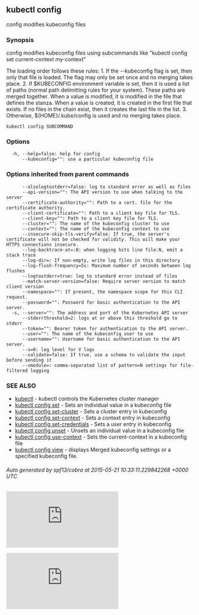 ## kubectl config

config modifies kubeconfig files

### Synopsis


config modifies kubeconfig files using subcommands like "kubectl config set current-context my-context"

The loading order follows these rules:
    1. If the --kubeconfig flag is set, then only that file is loaded.  The flag may only be set once and no merging takes place.
    2. If $KUBECONFIG environment variable is set, then it is used a list of paths (normal path delimitting rules for your system).  These paths are merged together.  When a value is modified, it is modified in the file that defines the stanza.  When a value is created, it is created in the first file that exists.  If no files in the chain exist, then it creates the last file in the list.
    3. Otherwise, ${HOME}/.kube/config is used and no merging takes place.


```
kubectl config SUBCOMMAND
```

### Options

```
  -h, --help=false: help for config
      --kubeconfig="": use a particular kubeconfig file
```

### Options inherited from parent commands

```
      --alsologtostderr=false: log to standard error as well as files
      --api-version="": The API version to use when talking to the server
      --certificate-authority="": Path to a cert. file for the certificate authority.
      --client-certificate="": Path to a client key file for TLS.
      --client-key="": Path to a client key file for TLS.
      --cluster="": The name of the kubeconfig cluster to use
      --context="": The name of the kubeconfig context to use
      --insecure-skip-tls-verify=false: If true, the server's certificate will not be checked for validity. This will make your HTTPS connections insecure.
      --log-backtrace-at=:0: when logging hits line file:N, emit a stack trace
      --log-dir=: If non-empty, write log files in this directory
      --log-flush-frequency=5s: Maximum number of seconds between log flushes
      --logtostderr=true: log to standard error instead of files
      --match-server-version=false: Require server version to match client version
      --namespace="": If present, the namespace scope for this CLI request.
      --password="": Password for basic authentication to the API server.
  -s, --server="": The address and port of the Kubernetes API server
      --stderrthreshold=2: logs at or above this threshold go to stderr
      --token="": Bearer token for authentication to the API server.
      --user="": The name of the kubeconfig user to use
      --username="": Username for basic authentication to the API server.
      --v=0: log level for V logs
      --validate=false: If true, use a schema to validate the input before sending it
      --vmodule=: comma-separated list of pattern=N settings for file-filtered logging
```

### SEE ALSO
* [kubectl](kubectl.md)	 - kubectl controls the Kubernetes cluster manager
* [kubectl config set](kubectl_config_set.md)	 - Sets an individual value in a kubeconfig file
* [kubectl config set-cluster](kubectl_config_set-cluster.md)	 - Sets a cluster entry in kubeconfig
* [kubectl config set-context](kubectl_config_set-context.md)	 - Sets a context entry in kubeconfig
* [kubectl config set-credentials](kubectl_config_set-credentials.md)	 - Sets a user entry in kubeconfig
* [kubectl config unset](kubectl_config_unset.md)	 - Unsets an individual value in a kubeconfig file
* [kubectl config use-context](kubectl_config_use-context.md)	 - Sets the current-context in a kubeconfig file
* [kubectl config view](kubectl_config_view.md)	 - displays Merged kubeconfig settings or a specified kubeconfig file.

###### Auto generated by spf13/cobra at 2015-05-21 10:33:11.229842268 +0000 UTC

[![Analytics](https://kubernetes-site.appspot.com/UA-36037335-10/GitHub/docs/kubectl_config.md?pixel)]()


[![Analytics](https://kubernetes-site.appspot.com/UA-36037335-10/GitHub/release-0.19.0/docs/kubectl_config.md?pixel)]()
